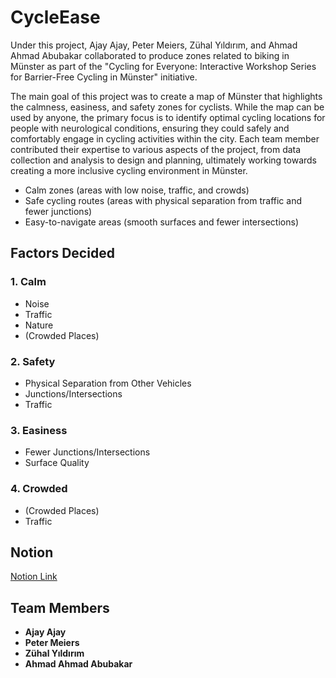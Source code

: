 # CycleEase
Under this project, Ajay Ajay, Peter Meiers, Zühal Yıldırım, and Ahmad Ahmad Abubakar collaborated to produce zones related to biking in Münster as part of the "Cycling for Everyone: Interactive Workshop Series for Barrier-Free Cycling in Münster" initiative. 

The main goal of this project was to create a map of Münster that highlights the calmness, easiness, and safety zones for cyclists. While the map can be used by anyone, the primary focus is to identify optimal cycling locations for people with neurological conditions, ensuring they could safely and comfortably engage in cycling activities within the city. Each team member contributed their expertise to various aspects of the project, from data collection and analysis to design and planning, ultimately working towards creating a more inclusive cycling environment in Münster.

- Calm zones (areas with low noise, traffic, and crowds)
- Safe cycling routes (areas with physical separation from traffic and fewer junctions)
- Easy-to-navigate areas (smooth surfaces and fewer intersections)

## Factors Decided

### 1. **Calm**
   - Noise
   - Traffic
   - Nature
   - (Crowded Places)

### 2. **Safety**
   - Physical Separation from Other Vehicles
   - Junctions/Intersections
   - Traffic

### 3. **Easiness**
   - Fewer Junctions/Intersections
   - Surface Quality

### 4. **Crowded**
   - (Crowded Places)
   - Traffic

## Notion
[Notion Link](https://www.notion.so/Teamspace-Home-1a0133c698328077b188d48ced8bb89f)

## Team Members

- **Ajay Ajay**
- **Peter Meiers**
- **Zühal Yıldırım**
- **Ahmad Ahmad Abubakar**
